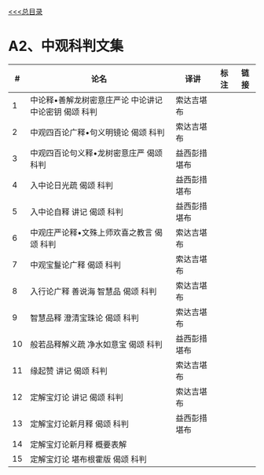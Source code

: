 
[<<<总目录](./index.md)

# A2、中观科判文集

|#|论名| 译讲|标注|链接|
|-|-----------------------|---|--|--|
|1| 中论释•善解龙树密意庄严论 中论讲记 中论密钥 偈颂 科判|索达吉堪布|
|2| 中观四百论广释•句义明镜论 偈颂 科判 |索达吉堪布|
|3| 中观四百论句义释•龙树密意庄严 偈颂 科判 |益西彭措堪布|
|4| 入中论日光疏 偈颂 科判 |益西彭措堪布|
|5| 入中论自释 讲记 偈颂 科判 |益西彭措堪布|
|6| 中观庄严论释•文殊上师欢喜之教言 偈颂 科判 |索达吉堪布|
|7| 中观宝鬘论广释 偈颂 科判 |索达吉堪布|
|8| 入行论广释 善说海 智慧品 偈颂 科判 |索达吉堪布|
|9| 智慧品释 澄清宝珠论 偈颂 科判 |索达吉堪布|
|10| 般若品释解义疏 净水如意宝 偈颂 科判 |益西彭措堪布|
|11| 缘起赞 讲记 偈颂 科判 |索达吉堪布|
|12| 定解宝灯论 讲记 偈颂 科判 |索达吉堪布|
|13| 定解宝灯论新月释 偈颂 科判 |益西彭措堪布|
|14| 定解宝灯论新月释 概要表解|
|15| 定解宝灯论 堪布根霍版 偈颂 科判 |
